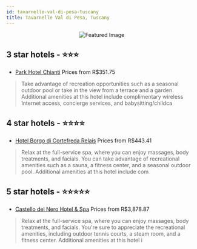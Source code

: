```yaml
---
id: tavarnelle-val-di-pesa-tuscany
title: Tavarnelle Val di Pesa, Tuscany
---
```


<center><img src="https://i.travelapi.com/hotels/2000000/1220000/1216500/1216478/288cff0c_z.jpg" alt="Featured Image" /></center>


##  3 star hotels - ⭐️⭐️⭐️

-    [Park Hotel Chianti](https://us.hurb.com/hotels/tavarnelle-val-di-pesa/park-hotel-chianti-JNP-JP149650?cmp=18055) Prices from R$351.75
   > Take advantage of recreation opportunities such as a seasonal outdoor pool or take in the view from a terrace and a garden. Additional amenities at this hotel include complimentary wireless Internet access, concierge services, and babysitting/childca

##  4 star hotels - ⭐️⭐️⭐️⭐️

-    [Hotel Borgo di Cortefreda Relais](https://us.hurb.com/hotels/tavarnelle-val-di-pesa/hotel-borgo-di-cortefreda-relais-JNP-JP104344?cmp=18055) Prices from R$443.41
   > Relax at the full-service spa, where you can enjoy massages, body treatments, and facials. You can take advantage of recreational amenities such as a sauna, a fitness center, and a seasonal outdoor pool. Additional amenities at this hotel include com

##  5 star hotels - ⭐️⭐️⭐️⭐️⭐️

-    [Castello del Nero Hotel & Spa](https://us.hurb.com/hotels/tavarnelle-val-di-pesa/castello-del-nero-hotel-spa-JNP-JP200019?cmp=18055) Prices from R$3,878.87
   > Relax at the full-service spa, where you can enjoy massages, body treatments, and facials. You're sure to appreciate the recreational amenities, including outdoor tennis courts, a steam room, and a fitness center. Additional amenities at this hotel i
